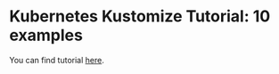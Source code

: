 # Kubernetes Kustomize Tutorial: 10 examples

You can find tutorial [here](https://antonputra.com/kubernetes/kubernetes-kustomize-tutorial/).
